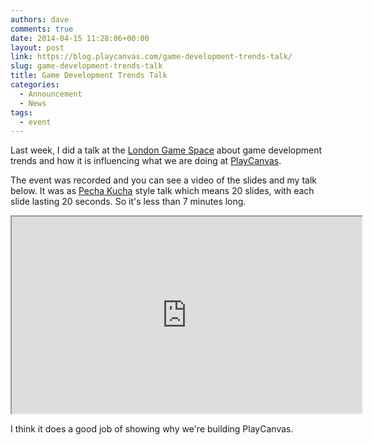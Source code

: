 ```yaml
---
authors: dave
comments: true
date: 2014-04-15 11:28:06+00:00
layout: post
link: https://blog.playcanvas.com/game-development-trends-talk/
slug: game-development-trends-talk
title: Game Development Trends Talk
categories:
  - Announcement
  - News
tags:
  - event
---
```


Last week, I did a talk at the [London Game Space](http://londongamespace.com) about game development trends and how it is influencing what we are doing at [PlayCanvas](https://playcanvas.com).

The event was recorded and you can see a video of the slides and my talk below. It was as [Pecha Kucha](https://en.wikipedia.org/wiki/PechaKucha) style talk which means 20 slides, with each slide lasting 20 seconds. So it's less than 7 minutes long.

<div className="iframe-container">
    <iframe loading="lazy" width="560" height="315" src="https://www.youtube.com/embed/6ON9LQJc7-8" title="YouTube video player" allow="accelerometer; autoplay; clipboard-write; encrypted-media; gyroscope; picture-in-picture" allowfullscreen></iframe>
</div>

I think it does a good job of showing why we're building PlayCanvas.
